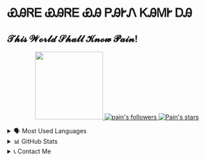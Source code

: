 # ᏯᎯᏒᎬ ᏯᎯᏒᎬ ᏯᎯ ᏢᎯᎨᏁ ᏦᎯᎷᎨ ᎠᎯ

## 𝓣𝓱𝓲𝓼 𝓦𝓸𝓻𝓵𝓭 𝓢𝓱𝓪𝓵𝓵 𝓚𝓷𝓸𝔀 𝓟𝓪𝓲𝓷!


<a href="https://github.com/PAINBOI2008">
<p align="center">
<img src="https://komarev.com/ghpvc/?username=PAINNOI2008&color=blue&style=flat-square&label=Profile%20Views" width="156">
<img src="https://img.shields.io/github/followers/PAINBOI2008?style=for-the-badge"  alt="pain's followers">  
<img src="https://img.shields.io/github/stars/PAINBOI2008?style=for-the-badge" alt="Pain's stars">
</p>
</a>

<start>


 
  
<end>

</details>


<details>
<summary>🗣 Most Used Languages</summary>
<a href="https://github.com/PAINBOI2008">
<p align="center">
  <img width="350" height="125" src="https://github-readme-stats.vercel.app/api/top-langs/?username=PAINBOI2008&show_icons=true&title_color=30F229&icon_color=F2F407&text_color=F9F9F9&bg_color=000000&hide_border=true"" alt="Pain's github stats">
</p>
</a>
</details>



<details>
<summary>📊 GitHub Stats</summary>
<a href="https://github.com/PAINBOI2008">
<p align="center">
<img width="460" height="300" src="https://github-readme-stats.vercel.app/api?username=PAINBOI2008&count_private=true&show_icons=true&title_color=30F229&icon_color=F2F407&text_color=F9F9F9&bg_color=000000&hide_border=true">
<img width="460" height="300" src="https://github-readme-streak-stats.herokuapp.com/?user=PAINBOI2008&theme=chartreuse-dark&hide_border=True">

</p>
</a>
</details>


<details>
<summary>📞 Contact Me</summary>
<p align="center" width="30">
<br></br>
<a href="https://github.com/PAINBOI2008">
<img width="50" src="https://telegra.ph/file/9c6f4e612c5c7e46dcb7b.png">&nbsp;&nbsp;&nbsp;&nbsp;&nbsp;&nbsp;&nbsp;&nbsp;&nbsp;&nbsp;&nbsp;&nbsp;&nbsp;&nbsp;&nbsp;&nbsp;
</a>
<a href="https://t.me/PAIN7177">
<img width="50" src="https://telegra.ph/file/92e05b2346cc900d7bd99.png">&nbsp;&nbsp;&nbsp;&nbsp;&nbsp;&nbsp;&nbsp;&nbsp;&nbsp;&nbsp;&nbsp;&nbsp;&nbsp;&nbsp;&nbsp;&nbsp;
</a>

</details>
